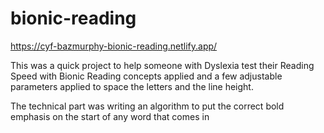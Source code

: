 # bionic-reading
https://cyf-bazmurphy-bionic-reading.netlify.app/

This was a quick project to help someone with Dyslexia test their Reading Speed with Bionic Reading concepts applied and a few adjustable parameters applied to space the letters and the line height.

The technical part was writing an algorithm to put the correct bold emphasis on the start of any word that comes in
